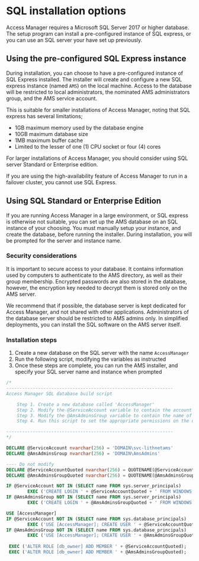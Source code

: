 # SQL installation options
Access Manager requires a Microsoft SQL Server 2017 or higher database. The setup program can install a pre-configured instance of SQL express, or you can use an SQL server your have set up previously. 

## Using the pre-configured SQL Express instance
During installation, you can choose to have a pre-configured instance of SQL Express installed. The installer will create and configure a new SQL express instance (named `AMS`) on the local machine. Access to the database will be restricted to local administrators, the nominated AMS administrators group, and the AMS service account.

This is suitable for smaller installations of Access Manager, noting that SQL express has several limitations;

- 1GB maximum memory used by the database engine
- 10GB maximum database size
- 1MB maximum buffer cache
- Limited to the lesser of one (1) CPU socket or four (4) cores 

For larger installations of Access Manager, you should consider using SQL server Standard or Enterprise edition.

If you are using the high-availability feature of Access Manager to run in a failover cluster, you cannot use SQL Express.

## Using SQL Standard or Enterprise Edition
If you are running Access Manager in a large environment, or SQL express is otherwise  not suitable, you can set up the AMS database on an SQL instance of your choosing. You must manually setup your instance, and create the database, before running the installer. During installation, you will be prompted for the server and instance name.

### Security considerations
It is important to secure access to your database. It contains information used by computers to authenticate to the AMS directory, as well as their group membership. Encrypted passwords are also stored in the database, however, the encryption key needed to decrypt them is stored only on the AMS server.

We recommend that if possible, the database server is kept dedicated for Access Manager, and not shared with other applications. Administrators of the database server should be restricted to AMS admins only. In simplified deployments, you can install the SQL software on the AMS server itself.

### Installation steps
1. Create a new database on the SQL server with the name `AccessManager`
2. Run the following script, modifying the variables as instructed
3. Once these steps are complete, you can run the AMS installer, and specify your SQL server name and instance when prompted

```sql
/*
---------------------------------------------------------------
Access Manager SQL database build script

	Step 1. Create a new database called 'AccessManager'
	Step 2. Modify the @ServiceAccount variable to contain the account name of the service account that is used to run the AMS service
	Step 3. Modify the @AmsAdminsGroup variable to contain the name of the group that contains all the AMS administrators
	Step 4. Run this script to set the appropriate permissions on the database

---------------------------------------------------------------
*/

DECLARE @ServiceAccount nvarchar(256) = 'DOMAIN\svc-lithnetams'
DECLARE @AmsAdminsGroup nvarchar(256) = 'DOMAIN\AmsAdmins'

---- Do not modify
DECLARE @ServiceAccountQuoted nvarchar(256) = QUOTENAME(@ServiceAccount);
DECLARE @AmsAdminsGroupQuoted nvarchar(256) = QUOTENAME(@AmsAdminsGroup);

IF @ServiceAccount NOT IN (SELECT name FROM sys.server_principals)
        EXEC ('CREATE LOGIN ' + @ServiceAccountQuoted + ' FROM WINDOWS WITH DEFAULT_DATABASE=[AccessManager]');
IF @AmsAdminsGroup NOT IN (SELECT name FROM sys.server_principals)
        EXEC ('CREATE LOGIN ' + @AmsAdminsGroupQuoted + ' FROM WINDOWS');

USE [AccessManager]
IF @ServiceAccount NOT IN (SELECT name FROM sys.database_principals)
        EXEC ('USE [AccessManager]; CREATE USER ' + @ServiceAccountQuoted + ' FOR LOGIN ' + @ServiceAccountQuoted);
IF @AmsAdminsGroup NOT IN (SELECT name FROM sys.database_principals)
        EXEC ('USE [AccessManager]; CREATE USER ' + @AmsAdminsGroupQuoted + ' FOR LOGIN ' + @AmsAdminsGroupQuoted);
			   
 EXEC ('ALTER ROLE [db_owner] ADD MEMBER ' + @ServiceAccountQuoted);
 EXEC ('ALTER ROLE [db_owner] ADD MEMBER ' + @AmsAdminsGroupQuoted);

```